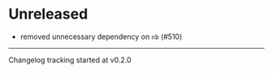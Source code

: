 # Unreleased

- removed unnecessary dependency on `nb` (#510)

---

Changelog tracking started at v0.2.0
